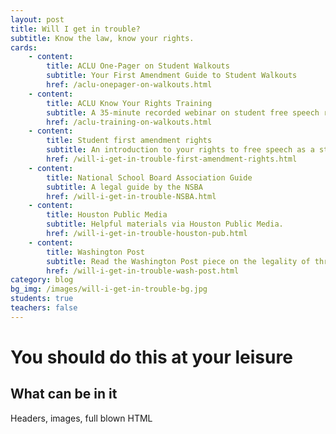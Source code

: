 ```yaml
---
layout: post
title: Will I get in trouble?
subtitle: Know the law, know your rights.
cards:
    - content:
        title: ACLU One-Pager on Student Walkouts
        subtitle: Your First Amendment Guide to Student Walkouts 
        href: /aclu-onepager-on-walkouts.html
    - content:
        title: ACLU Know Your Rights Training
        subtitle: A 35-minute recorded webinar on student free speech rights and limits
        href: /aclu-training-on-walkouts.html
    - content:
        title: Student first amendment rights
        subtitle: An introduction to your rights to free speech as a student
        href: /will-i-get-in-trouble-first-amendment-rights.html
    - content:
        title: National School Board Association Guide
        subtitle: A legal guide by the NSBA
        href: /will-i-get-in-trouble-NSBA.html
    - content:
        title: Houston Public Media
        subtitle: Helpful materials via Houston Public Media. 
        href: /will-i-get-in-trouble-houston-pub.html
    - content:
        title: Washington Post
        subtitle: Read the Washington Post piece on the legality of threatening suspensions here.
        href: /will-i-get-in-trouble-wash-post.html
category: blog
bg_img: /images/will-i-get-in-trouble-bg.jpg
students: true
teachers: false
---
```


You should do this at your leisure
==================================

## What can be in it

Headers, images, full blown HTML
